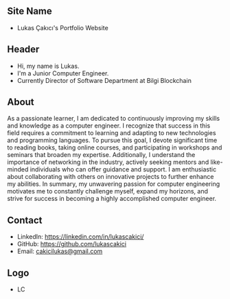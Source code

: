 ## Site Name
- Lukas Çakıcı's Portfolio Website

## Header
- Hi, my name is Lukas.
- I'm a Junior Computer Engineer.
- Currently Director of Software Department at Bilgi Blockchain

## About
As a passionate learner, I am dedicated to continuously improving my skills and knowledge as a computer engineer. I recognize that success in this field requires a commitment to learning and adapting to new technologies and programming languages. To pursue this goal, I devote significant time to reading books, taking online courses, and participating in workshops and seminars that broaden my expertise. Additionally, I understand the importance of networking in the industry, actively seeking mentors and like-minded individuals who can offer guidance and support. I am enthusiastic about collaborating with others on innovative projects to further enhance my abilities. In summary, my unwavering passion for computer engineering motivates me to constantly challenge myself, expand my horizons, and strive for success in becoming a highly accomplished computer engineer.

## Contact

- LinkedIn: https://linkedin.com/in/lukascakici/
- GitHub: https://github.com/lukascakici
- Email: cakicilukas@gmail.com

## Logo
- LC

